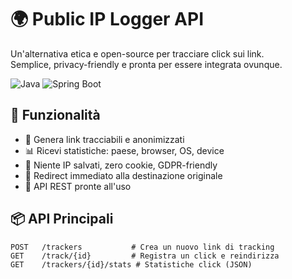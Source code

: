 # 🌍 Public IP Logger API

Un'alternativa etica e open-source per tracciare click sui link.  
Semplice, privacy-friendly e pronta per essere integrata ovunque.

![Java](https://img.shields.io/badge/java-21-blue)
![Spring Boot](https://img.shields.io/badge/SpringBoot-3.2-green)

## 🚀 Funzionalità

- 🎯 Genera link tracciabili e anonimizzati
- 📊 Ricevi statistiche: paese, browser, OS, device
- 🔐 Niente IP salvati, zero cookie, GDPR-friendly
- 🔁 Redirect immediato alla destinazione originale
- 🧰 API REST pronte all'uso

## 📦 API Principali

```http
POST   /trackers           # Crea un nuovo link di tracking
GET    /track/{id}         # Registra un click e reindirizza
GET    /trackers/{id}/stats # Statistiche click (JSON)
